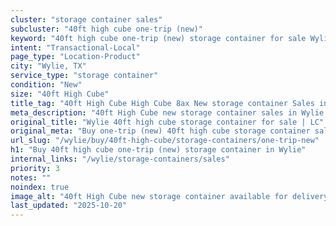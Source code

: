 ```yaml
---
cluster: "storage container sales"
subcluster: "40ft high cube one-trip (new)"
keyword: "40ft high cube one-trip (new) storage container for sale Wylie, TX"
intent: "Transactional-Local"
page_type: "Location-Product"
city: "Wylie, TX"
service_type: "storage container"
condition: "New"
size: "40ft High Cube"
title_tag: "40ft High Cube High Cube 8ax New storage container Sales in Wylie | LC Container"
meta_description: "40ft High Cube new storage container sales in Wylie. High cube containers with extra height. Fast delivery, competitive pricing. Serving storage containers area. Quote ID: 1RU. Call (214) 524-4168 for your free quote today."
original_title: "Wylie 40ft high cube storage container for sale | LC"
original_meta: "Buy one-trip (new) 40ft high cube storage container sale with local delivery in Wylie, TX. LC Container — local Since 2003. Request a fast quote today."
url_slug: "/wylie/buy/40ft-high-cube/storage-containers/one-trip-new"
h1: "Buy 40ft high cube one-trip (new) storage container in Wylie"
internal_links: "/wylie/storage-containers/sales"
priority: 3
notes: ""
noindex: true
image_alt: "40ft High Cube new storage container available for delivery in Wylie"
last_updated: "2025-10-20"
---
```


<!-- TODO: Add unique city/inventory copy, images, and internal links here. -->
